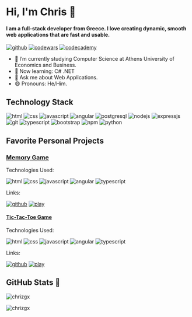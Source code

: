 <!-- <h1 align="center">Hi 👋, I'm Chriz</h1> -->
<!-- <h3 align="center">A passionate frontend developer from Greece</h3>-->

# Hi, I'm Chris 👋
#### I am a full-stack developer from Greece. I love creating dynamic, smooth web applications that are fast and usable.

[![github](https://img.shields.io/badge/Github-black?style=for-the-badge&logo=Github&logoColor=white)](https://github.com/chrizgx) [![codewars](https://img.shields.io/badge/Codewars-ff0000?style=for-the-badge&logo=Codewars&logoColor=white)](https://www.codewars.com/users/programmingGenius3000) [![codecademy](https://img.shields.io/badge/Codecademy-blue?style=for-the-badge&logo=Codecademy&logoColor=white)](https://www.codecademy.com/profiles/chrizgx)

- 🌱 I’m currently studying Computer Science at Athens University of Economics and Business.
- 📖 Now learning: C# .NET
- 💬 Ask me about Web Applications.
- 😄 Pronouns: He/Him.

## Technology Stack

![html](https://img.shields.io/badge/Html-ff0000?style=for-the-badge&logo=Html5&logoColor=white) ![css](https://img.shields.io/badge/Css-blue?style=for-the-badge&logo=Css3&logoColor=white)  ![javascript](https://img.shields.io/badge/Javascript-yellow?style=for-the-badge&logo=Javascript&logoColor=white) ![angular](https://img.shields.io/badge/Angular-ff0000?style=for-the-badge&logo=Angular&logoColor=white) ![postgresql](https://img.shields.io/badge/Postgresql-blue?style=for-the-badge&logo=PostgreSQL&logoColor=white) ![nodejs](https://img.shields.io/badge/Node-js?style=for-the-badge&logo=Nodedotjs&logoColor=white) ![expressjs](https://img.shields.io/badge/Express-black?style=for-the-badge&logo=Express&logoColor=white) ![git](https://img.shields.io/badge/Git-ff0000?style=for-the-badge&logo=Git&logoColor=white) ![typescript](https://img.shields.io/badge/Typescript-blue?style=for-the-badge&logo=Typescript&logoColor=white) ![bootstrap](https://img.shields.io/badge/Bootstrap-purple?style=for-the-badge&logo=Bootstrap&logoColor=white) ![npm](https://img.shields.io/badge/Npm-ff0000?style=for-the-badge&logo=Npm&logoColor=white) ![python](https://img.shields.io/badge/Python-yellow?style=for-the-badge&logo=Python&logoColor=white)

## Favorite Personal Projects

### [Memory Game](https://chriz-memory.netlify.app/)

Technologies Used:

![html](https://img.shields.io/badge/Html-ff0000?style=for-the-badge&logo=Html5&logoColor=white) ![css](https://img.shields.io/badge/Css-blue?style=for-the-badge&logo=Css3&logoColor=white)  ![javascript](https://img.shields.io/badge/Javascript-yellow?style=for-the-badge&logo=Javascript&logoColor=white) ![angular](https://img.shields.io/badge/Angular-ff0000?style=for-the-badge&logo=Angular&logoColor=white) ![typescript](https://img.shields.io/badge/Typescript-blue?style=for-the-badge&logo=Typescript&logoColor=white)

Links: 

[![github](https://img.shields.io/badge/View_Code-black?style=for-the-badge&logo=Github&logoColor=white)](https://github.com/chrizgx/memory-game) [![play](https://img.shields.io/badge/Play-js?style=for-the-badge&logo=Ruff&logoColor=white)](https://chriz-memory.netlify.app)

#### [Tic-Tac-Toe Game](https://tic-tac-toe-chriz.netlify.app/)

Technologies Used:

![html](https://img.shields.io/badge/Html-ff0000?style=for-the-badge&logo=Html5&logoColor=white) ![css](https://img.shields.io/badge/Css-blue?style=for-the-badge&logo=Css3&logoColor=white)  ![javascript](https://img.shields.io/badge/Javascript-yellow?style=for-the-badge&logo=Javascript&logoColor=white) ![angular](https://img.shields.io/badge/Angular-ff0000?style=for-the-badge&logo=Angular&logoColor=white) ![typescript](https://img.shields.io/badge/Typescript-blue?style=for-the-badge&logo=Typescript&logoColor=white)

Links: 

[![github](https://img.shields.io/badge/View_Code-black?style=for-the-badge&logo=Github&logoColor=white)](https://github.com/chrizgx/tic-tac-toe) [![play](https://img.shields.io/badge/Play-js?style=for-the-badge&logo=Ruff&logoColor=white)](https://tic-tac-toe-chriz.netlify.app)

## GitHub Stats 🌈
<!-- <p>&nbsp;<img align="center" src="https://github-readme-stats.vercel.app/api?username=chrizgx&show_icons=true&locale=en" alt="chrizgx" /></p> -->

<p><img align="center" src="https://github-readme-stats.vercel.app/api/top-langs?username=chrizgx&show_icons=true&locale=en&layout=compact" alt="chrizgx" /></p>

<p><img align="center" src="https://github-readme-streak-stats.herokuapp.com/?user=chrizgx&" alt="chrizgx" /></p>




<!--
**chrizgx/chrizgx** is a ✨ _special_ ✨ repository because its `README.md` (this file) appears on your GitHub profile.

Here are some ideas to get you started:

- 🔭 I’m currently working on ...
- 🌱 I’m currently learning ...
- 👯 I’m looking to collaborate on ...
- 🤔 I’m looking for help with ...
- 💬 Ask me about ...
- 📫 How to reach me: ...
- 😄 Pronouns: ...
- ⚡ Fun fact: ...
-->
